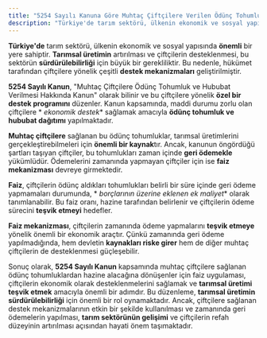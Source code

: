 ```yaml
---
title: "5254 Sayılı Kanuna Göre Muhtaç Çiftçilere Verilen Ödünç Tohumluklardan Hazine Alacağına Dönüşenler Ait Faiz Nedir?"
description: "Türkiye'de tarım sektörü, ülkenin ekonomik ve sosyal yapısında önemli bir yere sahiptir"
---
```


**Türkiye'de** tarım sektörü, ülkenin ekonomik ve sosyal yapısında **önemli** bir yere sahiptir. **Tarımsal üretimin**
artırılması ve çiftçilerin desteklenmesi, bu sektörün **sürdürülebilirliği** için büyük bir gerekliliktir. Bu nedenle,
hükümet tarafından çiftçilere yönelik çeşitli **destek mekanizmaları** geliştirilmiştir.

**5254 Sayılı Kanun**, "Muhtaç Çiftçilere Ödünç Tohumluk ve Hububat Verilmesi Hakkında Kanun" olarak bilinir ve bu
çiftçilere yönelik **özel bir destek programını** düzenler. Kanun kapsamında, maddi durumu zorlu olan çiftçilere *
*ekonomik destek** sağlamak amacıyla **ödünç tohumluk ve hububat dağıtımı** yapılmaktadır.

**Muhtaç çiftçilere** sağlanan bu ödünç tohumluklar, tarımsal üretimlerini gerçekleştirebilmeleri için **önemli bir
kaynak**tır. Ancak, kanunun öngördüğü şartları taşıyan çiftçiler, bu tohumlukları zaman içinde **geri ödemekle**
yükümlüdür. Ödemelerini zamanında yapmayan çiftçiler için ise **faiz mekanizması** devreye girmektedir.

**Faiz**, çiftçilerin ödünç aldıkları tohumlukları belirli bir süre içinde geri ödeme yapmamaları durumunda, *
*borçlarının üzerine eklenen ek maliyet** olarak tanımlanabilir. Bu faiz oranı, hazine tarafından belirlenir ve
çiftçilerin ödeme sürecini **teşvik etmeyi** hedefler.

**Faiz mekanizması**, çiftçilerin zamanında ödeme yapmalarını **teşvik etmeye** yönelik önemli bir ekonomik araçtır.
Çünkü zamanında geri ödeme yapılmadığında, hem devletin **kaynakları riske girer** hem de diğer muhtaç çiftçilerin de
desteklenmesi güçleşebilir.

Sonuç olarak, **5254 Sayılı Kanun** kapsamında muhtaç çiftçilere sağlanan ödünç tohumluklardan hazine alacağına
dönüşenler için faiz uygulaması, çiftçilerin ekonomik olarak desteklenmelerini sağlamak ve **tarımsal üretimi teşvik
etmek** amacıyla önemli bir adımdır. Bu düzenleme, **tarımsal üretimin sürdürülebilirliği** için önemli bir rol
oynamaktadır. Ancak, çiftçilere sağlanan destek mekanizmalarının etkin bir şekilde kullanılması ve zamanında geri
ödemelerin yapılması, **tarım sektörünün gelişimi** ve çiftçilerin refah düzeyinin artırılması açısından hayati önem
taşımaktadır.
